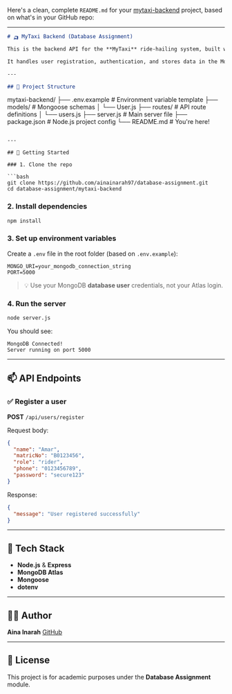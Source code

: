 Here's a clean, complete `README.md` for your [mytaxi-backend](https://github.com/ainainarah97/database-assignment/tree/main/mytaxi-backend) project, based on what's in your GitHub repo:

---

```markdown
# 🛺 MyTaxi Backend (Database Assignment)

This is the backend API for the **MyTaxi** ride-hailing system, built with **Node.js**, **Express**, and **MongoDB Atlas**.

It handles user registration, authentication, and stores data in the MongoDB `ride_hailing_system` database.

---

## 📁 Project Structure

```

mytaxi-backend/
├── .env.example         # Environment variable template
├── models/              # Mongoose schemas
│   └── User.js
├── routes/              # API route definitions
│   └── users.js
├── server.js            # Main server file
├── package.json         # Node.js project config
└── README.md            # You're here!

````

---

## 🚀 Getting Started

### 1. Clone the repo

```bash
git clone https://github.com/ainainarah97/database-assignment.git
cd database-assignment/mytaxi-backend
````

### 2. Install dependencies

```bash
npm install
```

### 3. Set up environment variables

Create a `.env` file in the root folder (based on `.env.example`):

```env
MONGO_URI=your_mongodb_connection_string
PORT=5000
```

> 💡 Use your MongoDB **database user** credentials, not your Atlas login.

### 4. Run the server

```bash
node server.js
```

You should see:

```
MongoDB Connected!
Server running on port 5000
```

---

## 📫 API Endpoints

### ✅ Register a user

**POST** `/api/users/register`

Request body:

```json
{
  "name": "Amar",
  "matricNo": "B0123456",
  "role": "rider",
  "phone": "0123456789",
  "password": "secure123"
}
```

Response:

```json
{
  "message": "User registered successfully"
}
```

---

## 🧠 Tech Stack

* **Node.js** & **Express**
* **MongoDB Atlas**
* **Mongoose**
* **dotenv**

---

## 👩‍💻 Author

**Aina Inarah**
[GitHub](https://github.com/ainainarah97)

---

## 📝 License

This project is for academic purposes under the **Database Assignment** module.

```

